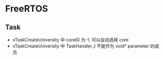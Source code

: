 # FreeRTOS


## Task

- xTaskCreateUniversity 中 coreID 为-1, 可以自动选择 core
- xTaskCreateUniversity 中 TaskHandler_t 不能作为 void\* parameter 的成员

